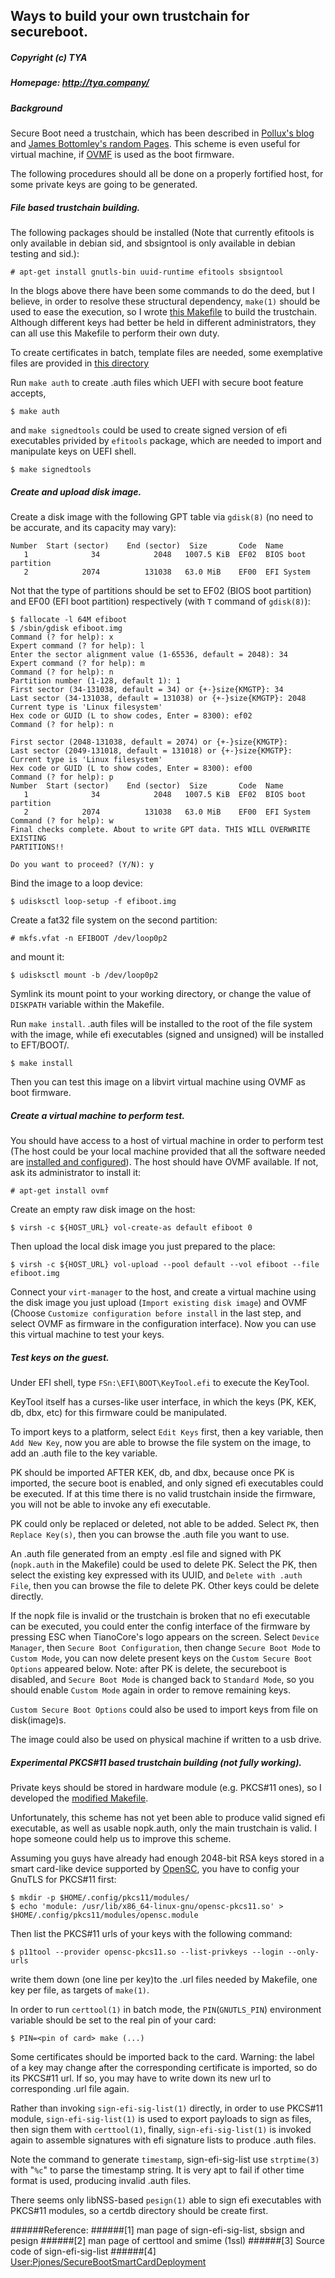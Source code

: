 ## Ways to build your own trustchain for secureboot.
##### Copyright (c) TYA
##### Homepage: http://tya.company/

##### Background

Secure Boot need a trustchain, which has been described in [Pollux's blog](https://www.wzdftpd.net/blog/uefi-secureboot-debian.html) and [James Bottomley's random Pages](http://blog.hansenpartnership.com/owning-your-windows-8-uefi-platform/). This scheme is even useful for virtual machine, if [OVMF](http://www.tianocore.org/ovmf/) is used as the boot firmware.

The following procedures should all be done on a properly fortified host, for some private keys are going to be generated.

##### File based trustchain building.

The following packages should be installed (Note that currently efitools is only available in debian sid, and sbsigntool is only available in debian testing and sid.):

```
# apt-get install gnutls-bin uuid-runtime efitools sbsigntool
```

In the blogs above there have been some commands to do the deed, but I believe, in order to resolve these structural dependency, `make(1)` should be used to ease the execution, so I wrote [this Makefile](../scripts/secureboot/Makefile) to build the trustchain. Although different keys had better be held in different administrators, they can all use this Makefile to perform their own duty.

To create certificates in batch, template files are needed, some exemplative files are provided in [this directory](../scripts/secureboot/)

Run `make auth` to create .auth files which UEFI with secure boot feature accepts, 

```
$ make auth
```

and `make signedtools` could be used to create signed version of efi executables privided by `efitools` package, which are needed to import and manipulate keys on UEFI shell.

```
$ make signedtools
```

##### Create and upload disk image.

Create a disk image with the following GPT table via `gdisk(8)` (no need to be accurate, and its capacity may vary):

```
Number  Start (sector)    End (sector)  Size       Code  Name
   1              34            2048   1007.5 KiB  EF02  BIOS boot partition
   2            2074          131038   63.0 MiB    EF00  EFI System
```

Not that the type of partitions should be set to EF02 (BIOS boot partition) and EF00 (EFI boot partition) respectively (with `T` command of `gdisk(8)`):

```
$ fallocate -l 64M efiboot
$ /sbin/gdisk efiboot.img
Command (? for help): x
Expert command (? for help): l
Enter the sector alignment value (1-65536, default = 2048): 34
Expert command (? for help): m
Command (? for help): n
Partition number (1-128, default 1): 1
First sector (34-131038, default = 34) or {+-}size{KMGTP}: 34
Last sector (34-131038, default = 131038) or {+-}size{KMGTP}: 2048
Current type is 'Linux filesystem'
Hex code or GUID (L to show codes, Enter = 8300): ef02
Command (? for help): n

First sector (2048-131038, default = 2074) or {+-}size{KMGTP}: 
Last sector (2049-131018, default = 131018) or {+-}size{KMGTP}: 
Current type is 'Linux filesystem'
Hex code or GUID (L to show codes, Enter = 8300): ef00
Command (? for help): p
Number  Start (sector)    End (sector)  Size       Code  Name
   1              34            2048   1007.5 KiB  EF02  BIOS boot partition
   2            2074          131038   63.0 MiB    EF00  EFI System
Command (? for help): w
Final checks complete. About to write GPT data. THIS WILL OVERWRITE EXISTING
PARTITIONS!!

Do you want to proceed? (Y/N): y
```

Bind the image to a loop device:

`$ udisksctl loop-setup -f efiboot.img`

Create a fat32 file system on the second partition:

`# mkfs.vfat -n EFIBOOT /dev/loop0p2`

and mount it:

`$ udisksctl mount -b /dev/loop0p2`

Symlink its mount point to your working directory, or change the value of `DISKPATH` variable within the Makefile.

Run `make install`. .auth files will be installed to the root of the file system with the image, while efi executables (signed and unsigned) will be installed to EFT/BOOT/.

`$ make install`

Then you can test this image on a libvirt virtual machine using OVMF as boot firmware. 

##### Create a virtual machine to perform test.

 You should have access to a host of virtual machine in order to perform test (The host could be your local machine provided that all the software needed are [installed and configured](./recommended_cluster_config.md)). The host should have OVMF available. If not, ask its administrator to install it:
 
`# apt-get install ovmf`
 
 Create an empty raw disk image on the host:

`$ virsh -c ${HOST_URL} vol-create-as default efiboot 0`

Then upload the local disk image you just prepared to the place:

`$ virsh -c ${HOST_URL} vol-upload --pool default --vol efiboot --file efiboot.img`

Connect your `virt-manager` to the host, and create a virtual machine using the disk image you just upload (`Import existing disk image`) and OVMF (Choose `Customize configuration before install` in the last step, and select OVMF as firmware in the configuration interface). Now you can use this virtual machine to test your keys.

##### Test keys on the guest.

Under EFI shell, type `FSn:\EFI\BOOT\KeyTool.efi` to execute the KeyTool.

KeyTool itself has a curses-like user interface, in which the keys (PK, KEK, db, dbx, etc) for this firmware could be manipulated.

To import keys to a platform, select `Edit Keys` first, then a key variable, then `Add New Key`, now you are able to browse the file system on the image, to add an .auth file to the key variable.

PK should be imported AFTER KEK, db, and dbx, because once PK is imported, the secure boot is enabled, and only signed efi executables could be executed. If at this time there is no valid trustchain inside the firmware, you will not be able to invoke any efi executable.

PK could only be replaced or deleted, not able to be added. Select `PK`, then `Replace Key(s)`, then you can browse the .auth file you want to use.

An .auth file generated from an empty .esl file and signed with PK (`nopk.auth` in the Makefile) could be used to delete PK. Select the PK, then select the existing key expressed with its UUID, and `Delete with .auth File`, then you can browse the file to delete PK. Other keys could be delete directly.

If the nopk file is invalid or the trustchain is broken that no efi executable can be executed, you could enter the config interface of the firmware by pressing ESC when TianoCore's logo appears on the screen. Select `Device Manager`, then `Secure Boot Configuration`, then change `Secure Boot Mode` to `Custom Mode`, you can now delete present keys on the `Custom Secure Boot Options` appeared below. Note: after PK is delete, the secureboot is disabled, and `Secure Boot Mode` is changed back to `Standard Mode`, so you should enable `Custom Mode` again in order to remove remaining keys.

`Custom Secure Boot Options` could also be used to import keys from file on disk(image)s.

The image could also be used on physical machine if written to a usb drive.

##### Experimental PKCS#11 based trustchain building (not fully working).

Private keys should be stored in hardware module (e.g. PKCS#11 ones), so I developed the [modified Makefile](../scripts/secureboot/Makefile.p11). 

Unfortunately, this scheme has not yet been able to produce valid signed efi executable, as well as usable nopk.auth, only the main trustchain is valid. I hope someone could help us to improve this scheme.

Assuming you guys have already had enough 2048-bit RSA keys stored in a smart card-like device supported by [OpenSC](https://github.com/OpenSC/OpenSC), you have to config your GnuTLS for PKCS#11 first:

```
$ mkdir -p $HOME/.config/pkcs11/modules/
$ echo 'module: /usr/lib/x86_64-linux-gnu/opensc-pkcs11.so' > $HOME/.config/pkcs11/modules/opensc.module
```

Then list the PKCS#11 urls of your keys with the following command:

```
$ p11tool --provider opensc-pkcs11.so --list-privkeys --login --only-urls
```

write them down (one line per key)to the .url files needed by Makefile, one key per file, as targets of `make(1)`.

In order to run `certtool(1)` in batch mode, the `PIN`(`GNUTLS_PIN`) environment variable should be set to the real pin of your card:

```
$ PIN=<pin of card> make (...)
```

Some certificates should be imported back to the card. Warning: the label of a key may change after the corresponding certificate is imported, so do its PKCS#11 url. If so, you may have to write down its new url to corresponding .url file again.

Rather than invoking `sign-efi-sig-list(1)` directly, in order to use PKCS#11 module, `sign-efi-sig-list(1)` is used to export payloads to sign as files, then sign them with `certtool(1)`, finally, `sign-efi-sig-list(1)` is invoked again to assemble signatures with efi signature lists to produce .auth files.

Note the command to generate `timestamp`, sign-efi-sig-list use `strptime(3)` with "`%c`" to parse the timestamp string. It is very apt to fail if other time format is used, producing invalid .auth files.

There seems only libNSS-based `pesign(1)` able to sign efi executables with PKCS#11 modules, so a certdb directory should be create first.

######Reference: 
######[1] man page of sign-efi-sig-list, sbsign and pesign
######[2] man page of certtool and smime (1ssl)
######[3] Source code of sign-efi-sig-list
######[4] [User:Pjones/SecureBootSmartCardDeployment](https://fedoraproject.org/wiki/User:Pjones/SecureBootSmartCardDeployment)
